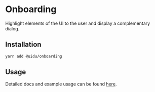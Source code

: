 # Onboarding

Highlight elements of the UI to the user and display a complementary dialog.

## Installation

```sh
yarn add @uidu/onboarding
```

## Usage

Detailed docs and example usage can be found [here](https://uidu.design/packages/core/onboarding).
